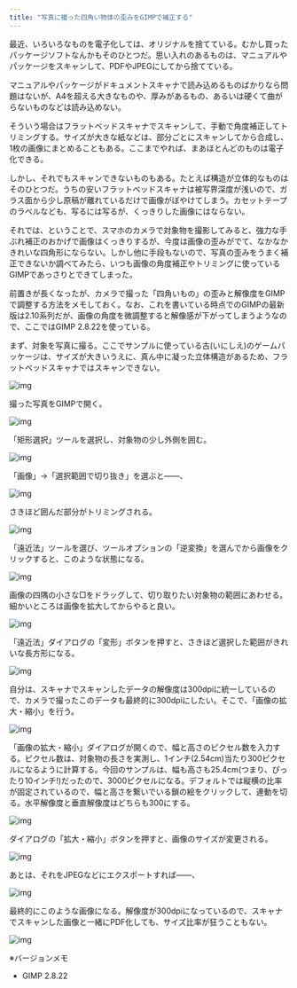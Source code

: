 ```yaml
---
title: "写真に撮った四角い物体の歪みをGIMPで補正する"
---
```


最近、いろいろなものを電子化しては、オリジナルを捨てている。むかし買ったパッケージソフトなんかもそのひとつだ。思い入れのあるものは、マニュアルやパッケージをスキャンして、PDFやJPEGにしてから捨てている。

マニュアルやパッケージがドキュメントスキャナで読み込めるものばかりなら問題はないが、A4を超える大きなものや、厚みがあるもの、あるいは硬くて曲がらないものなどは読み込めない。

そういう場合はフラットベッドスキャナでスキャンして、手動で角度補正してトリミングする。サイズが大きな紙などは、部分ごとにスキャンしてから合成し、1枚の画像にまとめることもある。ここまでやれば、まあほとんどのものは電子化できる。

しかし、それでもスキャンできないものもある。たとえば構造が立体的なものはそのひとつだ。うちの安いフラットベッドスキャナは被写界深度が浅いので、ガラス面から少し原稿が離れているだけで画像がぼやけてしまう。カセットテープのラベルなども、写るには写るが、くっきりした画像にはならない。

それでは、ということで、スマホのカメラで対象物を撮影してみると、強力な手ぶれ補正のおかげで画像はくっきりするが、今度は画像の歪みがでて、なかなかきれいな四角形にならない。しかし他に手段もないので、写真の歪みをうまく補正できないか調べてみたら、いつも画像の角度補正やトリミングに使っているGIMPであっさりとできてしまった。

前置きが長くなったが、カメラで撮った「四角いもの」の歪みと解像度をGIMPで調整する方法をメモしておく。なお、これを書いている時点でのGIMPの最新版は2.10系列だが、画像の角度を微調整すると解像感が下がってしまうようなので、ここではGIMP 2.8.22を使っている。

まず、対象を写真に撮る。ここでサンプルに使っている古(いにしえ)のゲームパッケージは、サイズが大きいうえに、真ん中に凝った立体構造があるため、フラットベッドスキャナではスキャンできない。

![img](img/20181007-001.jpg)

撮った写真をGIMPで開く。

![img](img/20181007-002.png)

「矩形選択」ツールを選択し、対象物の少し外側を囲む。

![img](img/20181007-003.png)

「画像」→「選択範囲で切り抜き」を選ぶと――、

![img](img/20181007-004.png)

さきほど囲んだ部分がトリミングされる。

![img](img/20181007-005.png)

「遠近法」ツールを選び、ツールオプションの「逆変換」を選んでから画像をクリックすると、このような状態になる。

![img](img/20181007-006.png)

画像の四隅の小さな□をドラッグして、切り取りたい対象物の範囲にあわせる。細かいところは画像を拡大してからやると良い。

![img](img/20181007-007.png)

「遠近法」ダイアログの「変形」ボタンを押すと、さきほど選択した範囲がきれいな長方形になる。

![img](img/20181007-008.png)

自分は、スキャナでスキャンしたデータの解像度は300dpiに統一しているので、カメラで撮ったこのデータも最終的に300dpiにしたい。そこで、「画像の拡大・縮小」を行う。

![img](img/20181007-009.png)

「画像の拡大・縮小」ダイアログが開くので、幅と高さのピクセル数を入力する。ピクセル数は、対象物の長さを実測し、1インチ(2.54cm)当たり300ピクセルになるように計算する。今回のサンプルは、幅も高さも25.4cm(つまり、ぴったり10インチ!)だったので、3000ピクセルになる。デフォルトでは縦横の比率が固定されているので、幅と高さを繋いでいる鎖の絵をクリックして、連動を切る。水平解像度と垂直解像度はどちらも300にする。

![img](img/20181007-010.png)

ダイアログの「拡大・縮小」ボタンを押すと、画像のサイズが変更される。

![img](img/20181007-011.png)

あとは、それをJPEGなどにエクスポートすれば――、

![img](img/20181007-012.png)

最終的にこのような画像になる。解像度が300dpiになっているので、スキャナでスキャンした画像と一緒にPDF化しても、サイズ比率が狂うこともない。

![img](img/20181007-013.jpg)

※バージョンメモ

- GIMP 2.8.22
